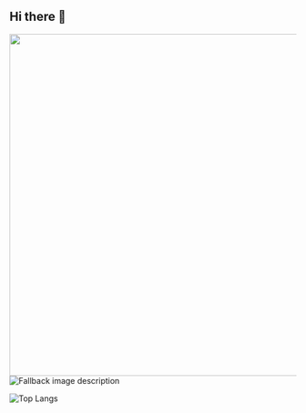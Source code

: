 
## Hi there 👋
<!-- <t><img align="right" alt="Coding" width="620" src="https://github.com/SNikitaSergeevic/SNikitaSergeevic/blob/main/output.gif"> -->

  <!-- <source media="(prefers-color-scheme: dark)" srcset="[dark-mode-image.png](https://github.com/SNikitaSergeevic/SNikitaSergeevic/blob/main/output.gif)"> -->
<source
  srcset="[dark-mode-image.png](https://github.com/SNikitaSergeevic/SNikitaSergeevic/blob/main/output.gif)"
  media="(orientation: portrait)" />
<img align="right" width="600" src="https://github.com/SNikitaSergeevic/SNikitaSergeevic/blob/main/output.gif" alt="" />

  
<source media="(prefers-color-scheme: light)" srcset="light-mode-image.png">
<img alt="Fallback image description" src="default-image.png">

![Top Langs](https://github-readme-stats.vercel.app/api/top-langs/?username=SNikitaSergeevic&hide_progress=false&theme=dark)
<!-- ![til](output.gif) -->

<!--
**SNikitaSergeevic/SNikitaSergeevic** is a ✨ _special_ ✨ repository because its `README.md` (this file) appears on your GitHub profile.

Here are some ideas to get you started:

- 🔭 I’m currently working on

- 🌱 I’m currently learning ...
- 👯 I’m looking to collaborate on ...
- 🤔 I’m looking for help with ...
- 💬 Ask me about ...
- 📫 How to reach me: ...
- 😄 Pronouns: ...
- ⚡ Fun fact: ...
-->
